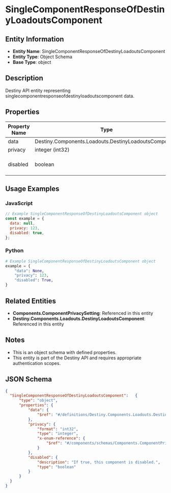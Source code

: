 # SingleComponentResponseOfDestinyLoadoutsComponent

## Entity Information
- **Entity Name**: SingleComponentResponseOfDestinyLoadoutsComponent
- **Entity Type**: Object Schema
- **Base Type**: object

## Description
Destiny API entity representing singlecomponentresponseofdestinyloadoutscomponent data.

## Properties

| Property Name | Type | Description | Required |
|---------------|------|-------------|----------|
| data | Destiny.Components.Loadouts.DestinyLoadoutsComponent |  | No |
| privacy | integer (int32) |  | No |
| disabled | boolean | If true, this component is disabled. | No |

## Usage Examples

### JavaScript
```javascript
// Example SingleComponentResponseOfDestinyLoadoutsComponent object
const example = {
  data: null,
  privacy: 123,
  disabled: true,
};
```

### Python
```python
# Example SingleComponentResponseOfDestinyLoadoutsComponent object
example = {
    "data": None,
    "privacy": 123,
    "disabled": True,
}
```

## Related Entities
- **Components.ComponentPrivacySetting**: Referenced in this entity
- **Destiny.Components.Loadouts.DestinyLoadoutsComponent**: Referenced in this entity

## Notes
- This is an object schema with defined properties.
- This entity is part of the Destiny API and requires appropriate authentication scopes.

## JSON Schema
```json
{
  "SingleComponentResponseOfDestinyLoadoutsComponent":   {
      "type": "object",
      "properties": {
          "data": {
              "$ref": "#/definitions/Destiny.Components.Loadouts.DestinyLoadoutsComponent"
          },
          "privacy": {
              "format": "int32",
              "type": "integer",
              "x-enum-reference": {
                  "$ref": "#/components/schemas/Components.ComponentPrivacySetting"
              }
          },
          "disabled": {
              "description": "If true, this component is disabled.",
              "type": "boolean"
          }
      }
  }
}
```
